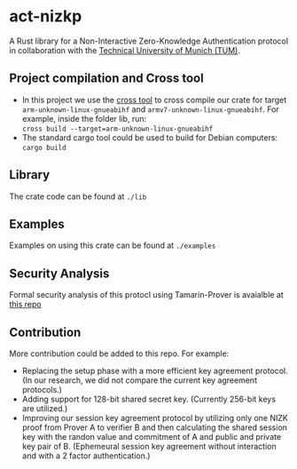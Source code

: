 # act-nizkp
A Rust library for a Non-Interactive Zero-Knowledge Authentication protocol in collaboration with the [Technical University of Munich (TUM)](https://www.tum.de/en/).

## Project compilation and Cross tool
* In this project we use the [cross tool](https://github.com/cross-rs/cross) to cross compile our crate for target `arm-unknown-linux-gnueabihf` and `armv7-unknown-linux-gnueabihf`. For example, inside the folder lib, run:\
`cross build --target=arm-unknown-linux-gnueabihf`
* The standard cargo tool could be used to build for Debian computers:\
`cargo build`

## Library
The crate code can be found at `./lib`

## Examples
Examples on using this crate can be found at `./examples`

## Security Analysis
Formal security analysis of this protocl using Tamarin-Prover is avaialble at [this repo](https://github.com/tum-esi/act-nizkp)

## Contribution
More contribution could be added to this repo. For example:
* Replacing the setup phase with a more efficient key agreement protocol. (In our research, we did not compare the current key agreement protocols.)
* Adding support for 128-bit shared secret key. (Currently 256-bit keys are utilized.)
* Improving our session key agreement protocol by utilizing only one NIZK proof from Prover A to verifier B and then calculating the shared session key with the randon value and commitment of A and public and private key pair of B. (Ephemeural session key agreement without interaction and with a 2 factor authentication.)
